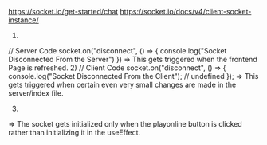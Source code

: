 https://socket.io/get-started/chat
https://socket.io/docs/v4/client-socket-instance/

1)
// Server Code
socket.on("disconnect", () => {
console.log("Socket Disconnected From the Server")
})
=> This gets triggered when the frontend Page is refreshed.
2)
// Client Code
socket.on("disconnect", () => {
console.log("Socket Disconnected From the Client"); // undefined
});
=> This gets triggered when certain even very small changes are made in the server/index file.

3)
=> The socket gets initialized only when the playonline button is clicked rather than initializing it in the useEffect.